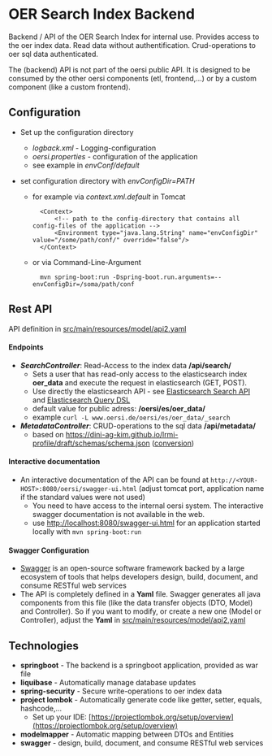 # OER Search Index Backend

Backend / API of the OER Search Index for internal use. Provides access to the oer index data. Read data without authentification. Crud-operations to oer sql data authenticated.

The (backend) API is not part of the oersi public API. It is designed to be consumed by the other oersi components (etl, frontend,...) or by a custom component (like a custom frontend).

## Configuration

* Set up the configuration directory
    * _logback.xml_ - Logging-configuration
    * _oersi.properties_ - configuration of the application
    * see example in _envConf/default_

* set configuration directory with _envConfigDir=PATH_
    * for example via _context.xml.default_ in Tomcat
            
            <Context>
            	<!-- path to the config-directory that contains all config-files of the application -->
            	<Environment type="java.lang.String" name="envConfigDir" value="/some/path/conf/" override="false"/>
            </Context>

    * or via Command-Line-Argument
    
            mvn spring-boot:run -Dspring-boot.run.arguments=--envConfigDir=/soma/path/conf

## Rest API

API definition in [src/main/resources/model/api2.yaml](src/main/resources/model/api2.yaml)

#### Endpoints
* **_SearchController_**: Read-Access to the index data **/api/search/**
    * Sets a user that has read-only access to the elasticsearch index **oer_data** and execute the request in elasticsearch (GET, POST).
    * Use directly the elasticsearch API - see [Elasticsearch Search API](https://www.elastic.co/guide/en/elasticsearch/reference/current/search-search.html) and [Elasticsearch Query DSL](https://www.elastic.co/guide/en/elasticsearch/reference/current/query-dsl-script-query.html)
    * default value for public adress: **/oersi/es/oer_data/**
    * example `curl -L www.oersi.de/oersi/es/oer_data/_search`
* **_MetadataController_**: CRUD-operations to the sql data **/api/metadata/**
    * based on https://dini-ag-kim.github.io/lrmi-profile/draft/schemas/schema.json ([conversion](https://gitlab.com/oersi/oersi-backend/-/issues/8#note_344342881))

#### Interactive documentation
* An interactive documentation of the API can be found at ``http://<YOUR-HOST>:8080/oersi/swagger-ui.html`` (adjust tomcat port, application name if the standard values were not used)
    * You need to have access to the internal oersi system. The interactive swagger documentation is not available in the web.
    * use [http://localhost:8080/swagger-ui.html](http://localhost:8080/swagger-ui.html) for an application started locally with ``mvn spring-boot:run``

#### Swagger Configuration

* [Swagger](https://swagger.io/docs/specification/2-0/basic-structure/) is an open-source software framework backed by a large ecosystem of tools that helps developers design, build, document, and consume RESTful web services
* The API is completely defined in a **Yaml** file. Swagger generates all java components from this file (like the data transfer objects (DTO, Model) and Controller). So if you want to modify, or create a new one (Model or Controller), adjust the **Yaml** in [src/main/resources/model/api2.yaml](src/main/resources/model/api2.yaml)
       
## Technologies

* **springboot** - The backend is a springboot application, provided as war file
* **liquibase** - Automatically manage database updates
* **spring-security** - Secure write-operations to oer index data
* **project lombok** - Automatically generate code like getter, setter, equals, hashcode,...
     * Set up your IDE: [https://projectlombok.org/setup/overview](https://projectlombok.org/setup/overview)
* **modelmapper** - Automatic mapping between DTOs and Entities
* **swagger** -  design, build, document, and consume RESTful web services
                                    